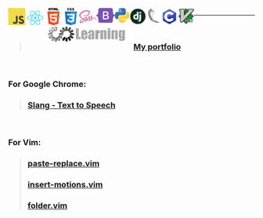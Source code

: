 <!--<img align="right" height="140px" src="/images/gh.gif">-->
<img align="left" width="0px" src="/images/bs.png">
<img align="left" width="35px" src="https://raw.githubusercontent.com/github/explore/80688e429a7d4ef2fca1e82350fe8e3517d3494d/topics/javascript/javascript.png">
<img align="left" width="40px" src="https://raw.githubusercontent.com/github/explore/80688e429a7d4ef2fca1e82350fe8e3517d3494d/topics/react/react.png">
<img align="left" width="35px" src="https://raw.githubusercontent.com/github/explore/80688e429a7d4ef2fca1e82350fe8e3517d3494d/topics/html/html.png">
<img align="left" width="35px" src="https://raw.githubusercontent.com/github/explore/80688e429a7d4ef2fca1e82350fe8e3517d3494d/topics/css/css.png">
<img align="left" width="35px" src="https://raw.githubusercontent.com/github/explore/80688e429a7d4ef2fca1e82350fe8e3517d3494d/topics/sass/sass.png">
<img align="left" width="38px" src="/images/bootstrap.png">
<img align="left" width="30px" src="/images/python.png">
<img align="left" width="34px" src="/images/django.png">
<img align="left" height="30px" src="/images/flask.png">
<img align="left" width="35px" src="/images/c.webp">
<img align="left" width="33px" src="https://raw.githubusercontent.com/github/explore/80688e429a7d4ef2fca1e82350fe8e3517d3494d/topics/vim/vim.png">
<img align="left" height="35px" src="/images/learning.gif">

<!--<br>
<br>
<br>-->

---

<!-- <details>
<summary>Github Stats</summary>
<br>-->
  
<!--[![Kauê's GitHub stats](https://github-readme-stats.kauer3.vercel.app/api?username=kauer3&count_private=true&hide=stars&hide_border=true&show_icons=true&theme=merko)](https://github.com/kauer3/github-readme-stats)-->
<!--</details>-->

<!--<p align="center">-->
<br>

> <h3><a href="https://kauer3.github.io/">My portfolio</a></h3>

<br>
<h3>For Google Chrome:</h3> 

> <h3><a href="https://chrome.google.com/webstore/detail/slang-text-to-speech/enkmbkhkbdiaafkmofbmdahclajelgfh">Slang - Text to Speech</a></h3>

<br>

<h3>For Vim:</h3> 

> <h3><a href="https://github.com/kauer3/paste-replace.vim">paste-replace.vim</a></h3>
> <h3><a href="https://github.com/kauer3/insert-motions.vim">insert-motions.vim</a></h3>
> <h3><a href="https://github.com/kauer3/folder.vim">folder.vim</a></h3>

<!--</p>-->
